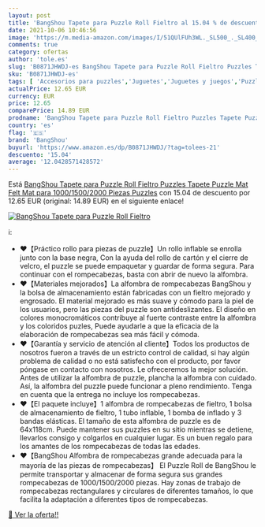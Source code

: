 ```yaml
---
layout: post
title: 'BangShou Tapete para Puzzle Roll Fieltro al 15.04 % de descuento'
date: 2021-10-06 10:46:56
image: 'https://m.media-amazon.com/images/I/51QUlFUh3WL._SL500_._SL400_.jpg'
comments: true
category: ofertas
author: 'tole.es'
slug: 'B0871JHWDJ-es BangShou Tapete para Puzzle Roll Fieltro Puzzles Tapete...'
sku: 'B0871JHWDJ-es'
tags: [ 'Accesorios para puzzles','Juguetes','Juguetes y juegos','Puzzles y rompecabezas','bangshou','puzzle','puzzles', ]
actualPrice: 12.65 EUR
currency: EUR
price: 12.65
comparePrice: 14.89 EUR
prodname: 'BangShou Tapete para Puzzle Roll Fieltro Puzzles Tapete Puzzle Mat Felt Mat para 1000/1500/2000 Piezas Puzzles'
country: 'es'
flag: '🇪🇸'
brand: 'BangShou'
buyurl: 'https://www.amazon.es/dp/B0871JHWDJ/?tag=tolees-21'
descuento: '15.04'
average: '12.0428571428572'
---
```


Está [BangShou Tapete para Puzzle Roll Fieltro Puzzles Tapete Puzzle Mat Felt Mat para 1000/1500/2000 Piezas Puzzles](https://www.amazon.es/dp/B0871JHWDJ/?tag=tolees-21) con 15.04 de descuento por 12.65 EUR (original: 14.89 EUR) en el siguiente enlace!

[![BangShou Tapete para Puzzle Roll Fieltro](https://m.media-amazon.com/images/I/51QUlFUh3WL._SL500_._SL400_.jpg)](https://www.amazon.es/dp/B0871JHWDJ/?tag=tolees-21)

ℹ️:

- ♥【Práctico rollo para piezas de puzzle】Un rollo inflable se enrolla junto con la base negra, Con la ayuda del rollo de cartón y el cierre de velcro, el puzzle se puede empaquetar y guardar de forma segura. Para continuar con el rompecabezas, basta con abrir de nuevo la alfombra.
- ♥【Materiales mejorados】La alfombra de rompecabezas BangShou y la bolsa de almacenamiento están fabricadas con un fieltro mejorado y engrosado. El material mejorado es más suave y cómodo para la piel de los usuarios, pero las piezas del puzzle son antideslizantes. El diseño en colores monocromáticos contribuye al fuerte contraste entre la alfombra y los coloridos puzles, Puede ayudarle a que la eficacia de la elaboración de rompecabezas sea más fácil y cómoda.
- ♥【Garantía y servicio de atención al cliente】Todos los productos de nosotros fueron a través de un estricto control de calidad, si hay algún problema de calidad o no está satisfecho con el producto, por favor póngase en contacto con nosotros. Le ofreceremos la mejor solución. Antes de utilizar la alfombra de puzzle, plancha la alfombra con cuidado. Así, la alfombra del puzzle puede funcionar a pleno rendimiento. Tenga en cuenta que la entrega no incluye los rompecabezas.
- ♥【El paquete incluye】1 alfombra de rompecabezas de fieltro, 1 bolsa de almacenamiento de fieltro, 1 tubo inflable, 1 bomba de inflado y 3 bandas elásticas. El tamaño de esta alfombra de puzzle es de 64x118cm. Puede mantener sus puzzles en su sitio mientras se detiene, llevarlos consigo y colgarlos en cualquier lugar. Es un buen regalo para los amantes de los rompecabezas de todas las edades.
- ♥【BangShou Alfombra de rompecabezas grande adecuada para la mayoría de las piezas de rompecabezas】 El Puzzle Roll de BangShou le permite transportar y almacenar de forma segura sus grandes rompecabezas de 1000/1500/2000 piezas. Hay zonas de trabajo de rompecabezas rectangulares y circulares de diferentes tamaños, lo que facilita la adaptación a diferentes tipos de rompecabezas.

[🛒 Ver la oferta!!](https://www.amazon.es/dp/B0871JHWDJ/?tag=tolees-21)
